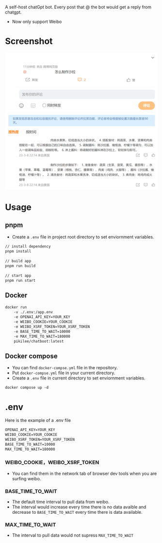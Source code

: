 A self-host chatGpt bot.
Every post that @ the bot would get a reply from chatgpt.

+ Now only support Weibo

# Screenshot
![Screenshot](./assets/screenshot1.png)

# Usage
## pnpm
+ Create a `.env` file in project root directory to set enviornment variables.
```
// install dependency
pnpm install

// build app
pnpm run build

// start app
pnpm run start
```

## Docker
```
docker run 
    -v ./.env:/app.env 
    -e OPENAI_API_KEY=YOUR_KEY
    -e WEIBO_COOKIE=YOUR_COOKIE
    -e WEIBO_XSRF_TOKEN=YOUR_XSRF_TOKEN
    -e BASE_TIME_TO_WAIT=10000
    -e MAX_TIME_TO_WAIT=180000
    pikilee/chatboot:latest
```

## Docker compose
+ You can find `docker-compse.yml` file in the repository.
+ Put `docker-compse.yml` file in your current directory.
+ Create a `.env` file in current directory to set enviornment variables.
```
docker compose up -d
```

# .env
Here is the example of a .env file
```
OPENAI_API_KEY=YOUR_KEY
WEIBO_COOKIE=YOUR_COOKIE
WEIBO_XSRF_TOKEN=YOUR_XSRF_TOKEN
BASE_TIME_TO_WAIT=10000
MAX_TIME_TO_WAIT=180000
```

### WEIBO_COOKIE，WEIBO_XSRF_TOKEN
+ You can find them in the network tab of browser dev tools when you are surfing weibo.

### BASE_TIME_TO_WAIT
+ The default time interval to pull data from weibo.
+ The interval would increase every time there is no data avaible and decrease to `BASE_TIME_TO_WAIT` every time there is data available.

### MAX_TIME_TO_WAIT
+ The interval to pull data would not supress `MAX_TIME_TO_WAIT`